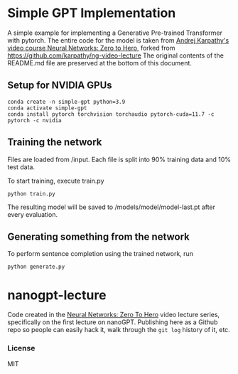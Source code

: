 # Simple GPT Implementation

A simple example for implementing a Generative Pre-trained Transformer with pytorch.
The entire code for the model is taken from [Andrej Karpathy's video course Neural Networks: Zero to Hero](https://www.youtube.com/watch?v=kCc8FmEb1nY), forked from https://github.com/karpathy/ng-video-lecture
The original contents of the README.md file are preserved at the bottom of this document.

## Setup for NVIDIA GPUs

    conda create -n simple-gpt python=3.9
    conda activate simple-gpt
    conda install pytorch torchvision torchaudio pytorch-cuda=11.7 -c pytorch -c nvidia

## Training the network

Files are loaded from /input. Each file is split into 90% training data and 10% test data.

To start training, execute train.py

    python train.py

The resulting model will be saved to /models/model/model-last.pt after every evaluation.

## Generating something from the network

To perform sentence completion using the trained network, run

    python generate.py


# nanogpt-lecture

Code created in the [Neural Networks: Zero To Hero](https://karpathy.ai/zero-to-hero.html) video lecture series, specifically on the first lecture on nanoGPT. Publishing here as a Github repo so people can easily hack it, walk through the `git log` history of it, etc.


### License

MIT
